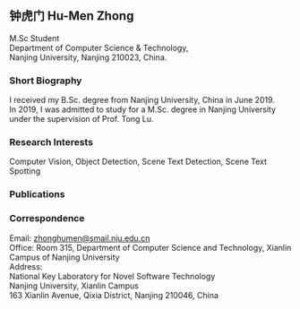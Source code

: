 ## 钟虎门 Hu-Men Zhong
  M.Sc Student<br>
  Department of Computer Science & Technology,<br>
  Nanjing University, Nanjing 210023, China.<br>

### Short Biography
  I received my B.Sc. degree from Nanjing University, China in June 2019.<br>
  In 2019, I was admitted to study for a M.Sc. degree in Nanjing University under the supervision of Prof. Tong Lu.<br>

### Research Interests
  Computer Vision, Object Detection, Scene Text Detection, Scene Text Spotting<br>

### Publications

### Correspondence
  Email: zhonghumen@smail.nju.edu.cn<br>
  Office: Room 315, Department of Computer Science and Technology, Xianlin Campus of Nanjing University<br>
  Address:<br> 
  National Key Laboratory for Novel Software Technology<br>
  Nanjing University, Xianlin Campus<br>
  163 Xianlin Avenue, Qixia District, Nanjing 210046, China<br>

